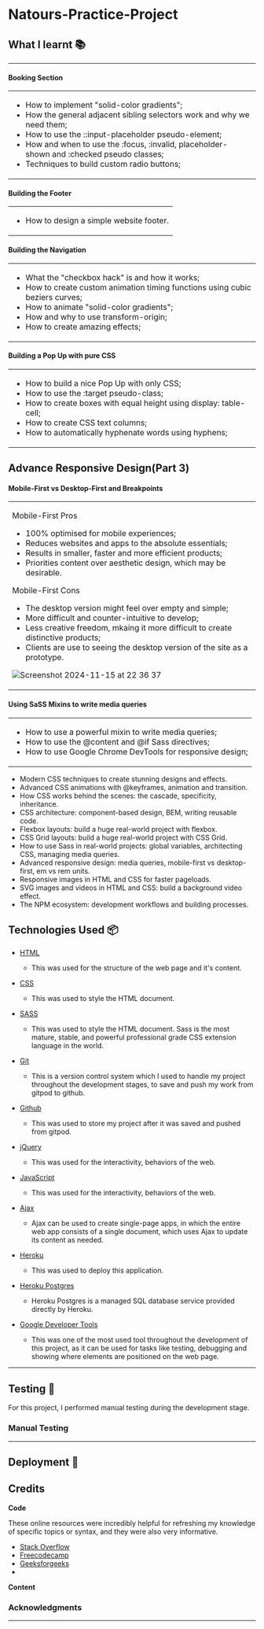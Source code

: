 # Natours-Practice-Project



## **What I learnt 📚**
------------------------


#### **Booking Section**

<table><tr><td>

- How to implement "solid-color gradients";
- How the general adjacent sibling selectors work and why we need them;
- How to use the ::input-placeholder pseudo-element;
- How and when to use the :focus, :invalid, placeholder-shown and :checked pseudo classes;
- Techniques to build custom radio buttons;

</td></tr></table>

#### **Building the Footer**

<table><tr><td>

- How to design a simple website footer.

</td></tr></table>

#### **Building the Navigation**

<table><tr><td>

- What the "checkbox hack" is and how it works;
- How to create custom animation timing functions using cubic beziers curves;
- How to animate "solid-color gradients";
- How and why to use transform-origin;
- How to create amazing effects;

</td></tr></table>

#### **Building a Pop Up with pure CSS**

<table><tr><td>

- How to build a nice Pop Up with only CSS;
- How to use the :target pseudo-class;
- How to create boxes with equal height using display: table-cell;
- How to create CSS text columns;
- How to automatically hyphenate words using hyphens;

</td></tr></table>



## **Advance Responsive Design(Part 3)**

#### **Mobile-First vs Desktop-First and Breakpoints**

<table><tr><td>

Mobile-First Pros


- 100% optimised for mobile experiences;
- Reduces websites and apps to the absolute essentials;
- Results in smaller, faster and more efficient products;
- Priorities content over aesthetic design, which may be desirable.

Mobile-First Cons 

- The desktop version might feel over empty and simple;
- More difficult and counter-intuitive to develop;
- Less creative freedom, mkaing it more difficult to create distinctive products;
- Clients are use to seeing the desktop version of the site as a prototype.


![Screenshot 2024-11-15 at 22 36 37](https://github.com/user-attachments/assets/432d63ab-4048-4ec4-b992-c1ed79a5f8f7)

</td></tr></table>

#### **Using SaSS Mixins to write media queries**

<table><tr><td>

- How to use a powerful mixin to write media queries;
- How to use the @content and @if Sass directives;
- How to use Google Chrome DevTools for responsive design;

</td></tr></table>


- Modern CSS techniques to create stunning designs and effects.
- Advanced CSS animations with @keyframes, animation and transition.
- How CSS works behind the scenes: the cascade, specificity, inheritance.
- CSS architecture: component-based design, BEM, writing reusable code.
- Flexbox layouts: build a huge real-world project with flexbox.
- CSS Grid layouts: build a huge real-world project with CSS Grid.
- How to use Sass in real-world projects: global variables, architecting CSS, managing media queries.
- Advanced responsive design: media queries, mobile-first vs desktop-first, em vs rem units.
- Responsive images in HTML and CSS for faster pageloads.
- SVG images and videos in HTML and CSS: build a background video effect.
- The NPM ecosystem: development workflows and building processes.







## **Technologies Used 📦**
 - [HTML](https://developer.mozilla.org/en-US/docs/Web/HTML)
    - This was used for the structure of the web page and it's content.

- [CSS](https://developer.mozilla.org/en-US/docs/Learn/Getting_started_with_the_web/CSS_basics)
    - This was used to style the HTML document.

- [SASS](https://sass-lang.com/)
    - This was used to style the HTML document. Sass is the most mature, stable, and powerful professional grade CSS extension language in the world. 

- [Git](https://git-scm.com/)
    - This is a version control system which I used to handle my project throughout the development stages, to save and push my work from gitpod to github.

- [Github](http://github.com/)
    - This was used to store my project after it was saved and pushed from gitpod.

- [jQuery](https://jquery.com/)
    - This was used for the interactivity, behaviors of the web.

- [JavaScript](https://www.javascript.com/)
    - This was used for the interactivity, behaviors of the web.
- [Ajax](https://developer.mozilla.org/en-US/docs/Glossary/AJAX)
    - Ajax can be used to create single-page apps, in which the entire web app consists of a single document, which uses Ajax to update its content as needed.

- [Heroku](https://heroku.com/)
    - This was used to deploy this application.

- [Heroku Postgres](https://www.heroku.com/postgres)
    - Heroku Postgres is a managed SQL database service provided directly by Heroku.


- [Google Developer Tools](https://developers.google.com/web/tools/chrome-devtools)
    - This was one of the most used tool throughout the development of this project, as it can be used for tasks like testing, debugging and showing where elements are positioned on the web page.


----------------------------------------------------------------

## **Testing** 🧪

For this project, I performed manual testing during the development stage. 

### **Manual Testing**




----------------------------------------------------------------

## **Deployment 🚀**





## **Credits**

**Code**

These online resources were incredibly helpful for refreshing my knowledge of specific topics or syntax, and they were also very informative.

- [Stack Overflow](https://stackoverflow.com/)
- [Freecodecamp](https://www.freecodecamp.org/)
- [Geeksforgeeks](https://www.geeksforgeeks.org/)
- 

**Content**



### Acknowledgments 



---
